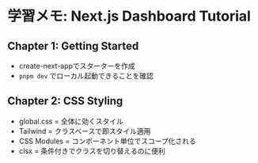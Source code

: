 # 学習メモ: Next.js Dashboard Tutorial

## Chapter 1: Getting Started
- create-next-appでスターターを作成
- `pnpm dev` でローカル起動できることを確認

## Chapter 2: CSS Styling
- global.css = 全体に効くスタイル
- Tailwind = クラスベースで即スタイル適用
- CSS Modules = コンポーネント単位でスコープ化される
- clsx = 条件付きでクラスを切り替えるのに便利

